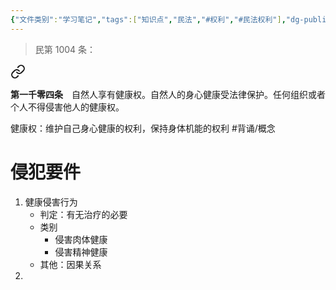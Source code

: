 ```yaml
---
{"文件类别":"学习笔记","tags":["知识点","民法","#权利","#民法权利"],"dg-publish":true,"permalink":"/学习笔记studyup/民法总论/健康权/","dgPassFrontmatter":true,"created":"2024-10-24T22:09:11.036+08:00","updated":"2024-11-13T19:44:57.511+08:00"}
---
```


>民第 1004 条：
<div class="transclusion internal-embed is-loaded"><a class="markdown-embed-link" href="/////#t1004" aria-label="Open link"><svg xmlns="http://www.w3.org/2000/svg" width="24" height="24" viewBox="0 0 24 24" fill="none" stroke="currentColor" stroke-width="2" stroke-linecap="round" stroke-linejoin="round" class="svg-icon lucide-link"><path d="M10 13a5 5 0 0 0 7.54.54l3-3a5 5 0 0 0-7.07-7.07l-1.72 1.71"></path><path d="M14 11a5 5 0 0 0-7.54-.54l-3 3a5 5 0 0 0 7.07 7.07l1.71-1.71"></path></svg></a><div class="markdown-embed">



**第一千零四条**　自然人享有健康权。自然人的身心健康受法律保护。任何组织或者个人不得侵害他人的健康权。 

</div></div>


健康权：维护自己身心健康的权利，保持身体机能的权利 #背诵/概念 
# 侵犯要件
1. 健康侵害行为
	- 判定：有无治疗的必要
	- 类别
		- 侵害肉体健康
		- 侵害精神健康
	- 其他：因果关系
1. 
